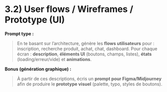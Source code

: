 # 3.2) User flows / Wireframes / Prototype (UI)

**Prompt type :**
> En te basant sur l’architecture, génère les **flows utilisateurs** pour : inscription, recherche produit, achat, chat, dashboard. Pour chaque écran : **description**, **éléments UI** (boutons, champs, listes), **états** (loading/erreur/vide) et **animations**.

**Bonus (génération graphique) :**
> À partir de ces descriptions, écris un **prompt pour Figma/Midjourney** afin de produire le **prototype visuel** (palette, typo, styles de boutons).
